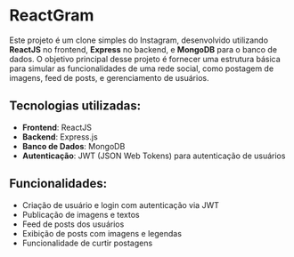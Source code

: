 # ReactGram

Este projeto é um clone simples do Instagram, desenvolvido utilizando **ReactJS** no frontend, **Express** no backend, e **MongoDB** para o banco de dados. O objetivo principal desse projeto é fornecer uma estrutura básica para simular as funcionalidades de uma rede social, como postagem de imagens, feed de posts, e gerenciamento de usuários.

## Tecnologias utilizadas:
- **Frontend**: ReactJS
- **Backend**: Express.js
- **Banco de Dados**: MongoDB
- **Autenticação**: JWT (JSON Web Tokens) para autenticação de usuários

## Funcionalidades:
- Criação de usuário e login com autenticação via JWT
- Publicação de imagens e textos
- Feed de posts dos usuários
- Exibição de posts com imagens e legendas
- Funcionalidade de curtir postagens
